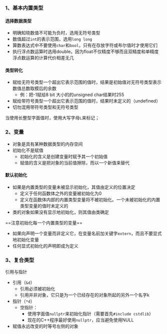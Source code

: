 ### 1、基本内置类型

#### 选择数据类型

- 明确知晓数值不可能为负时，选用无符号类型
- 数值超过`int`的表示范围，选用`long long`
- 算数表达式中不要使用`char`和`bool`，只有在存放字符或布尔值时才使用它们
- 执行浮点数运算时选用double。因为float不仅精度不够而且双精度和单精度浮点数运算的计算代价相差无几

#### 类型转化

- 赋给无符号类型一个超出它表示范围的值时，结果是初始值对无符号类型表示数值总数取模后的余数
  - 例：把-1赋给8 bit 大小的的unsigned char结果时255
- 赋给带符号类型一个超出它表示范围的值时，结果时未定义的（undefined）
- 切勿混用带符号类型和无符号类型



当使用长整型字面值时，使用大写字母`L`来标记；

### 2、变量

- 对象是具有某种数据类型的内存空间
- 初始化不是赋值
  - 初始化的含义是创建变量时赋予其一个初始值
  - 赋值的含义是把对象的当前值擦除，而以一个新值来替代

#### 默认初始化

- 如果是内置类型的变量未被显示初始化，其值由定义的位置决定
  - 定义于任何函数体之外的变量被初始化为0
  - 定义在函数体内部的内置类型变量将不被初始化。一个未被初始化的内置类型变量的值时未定义的
- 类的对象如果没有显示地初始化，则其值由类确定

==注意初始化每一个内置类型的变量==



- 如果向声明一个变量而非定义它，在变量名前加关键字`extern`，而且不要显式地初始化变量
- 任何显式初始化的声明即成为定义

### 3、复合类型

引用与指针

- 引用（`&d`）
  - 引用必须被初始化
  - 引用并非对象，它只是为一个已经存在的对象所起的另外一个名字k
- 指针（`*d`）
  - 空指针：
    - 使用字面值`nullptr`来初始化指针（需要首先`#include cstdlib`）
    - 现在的C++程序最好使用`nullptr`，应当避免使用NULL
- 赋值永远改变的时等号左侧的对象



















